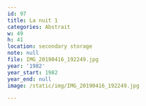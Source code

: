 ```yaml
---
id: 97
title: La nuit 1
categories: Abstrait
w: 49
h: 41
location: secondary storage
note: null
file: IMG_20190416_192249.jpg
year: '1982'
year_start: 1982
year_end: null
image: /static/img/IMG_20190416_192249.jpg

---
```


